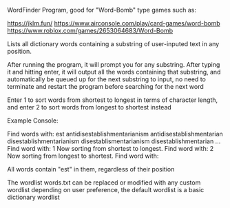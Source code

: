 WordFinder Program, good for "Word-Bomb" type games such as:

https://jklm.fun/
https://www.airconsole.com/play/card-games/word-bomb
https://www.roblox.com/games/2653064683/Word-Bomb

Lists all dictionary words containing a substring of user-inputed text in any position. 


After running the program, it will prompt you for any substring. After typing it and hitting enter, it will output all the words containing that substring,
and automatically be queued up for the next substring to input, no need to terminate and restart the program before searching for the next word


Enter 1 to sort words from shortest to longest in terms of character length, and enter 2 to sort words from longest to shortest instead


Example Console:

Find words with: est
antidisestablishmentarianism
antidisestablishmentarian
disestablishmentarianism
disestablismentarianism
disestablishmentarian
...
Find word with: 1
Now sorting from shortest to longest.
Find word with: 2
Now sorting from longest to shortest.
Find word with: 

All words contain "est" in them, regardless of their position

The wordlist  words.txt can be replaced or modified with any custom wordlist depending on user preference, the default wordlist is a basic dictionary wordlist
